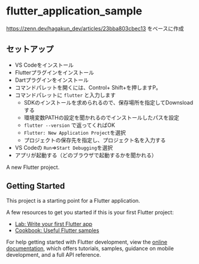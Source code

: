 # flutter_application_sample
https://zenn.dev/hagakun_dev/articles/23bba803cbec13 をベースに作成

## セットアップ
- VS Codeをインストール
- Flutterプラグインをインストール
- Dartプラグインをインストール
- コマンドパレットを開くには、Control+ Shift+を押しますP。
- コマンドパレットに `flutter` と入力します 
  - SDKのインストールを求められるので、保存場所を指定してDownsloadする
  - 環境変数PATHの設定を聞かれるのでインストールしたパスを設定
  - `flutter --version` で返ってくればOK
  - `Flutter: New Application Project`を選択
  - プロジェクトの保存先を指定し、プロジェクト名を入力する
- VS Codeの `Run`⇒`Start Debugging`を選択
- アプリが起動する（どのブラウザで起動するかを聞かれる）

A new Flutter project.

## Getting Started

This project is a starting point for a Flutter application.

A few resources to get you started if this is your first Flutter project:

- [Lab: Write your first Flutter app](https://docs.flutter.dev/get-started/codelab)
- [Cookbook: Useful Flutter samples](https://docs.flutter.dev/cookbook)

For help getting started with Flutter development, view the
[online documentation](https://docs.flutter.dev/), which offers tutorials,
samples, guidance on mobile development, and a full API reference.
